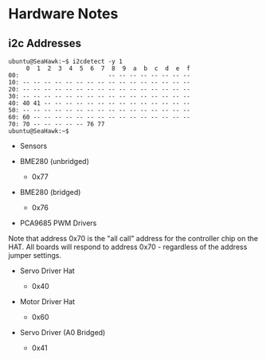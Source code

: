 # Hardware Notes

## i2c Addresses

```console
ubuntu@SeaHawk:~$ i2cdetect -y 1
     0  1  2  3  4  5  6  7  8  9  a  b  c  d  e  f
00:                         -- -- -- -- -- -- -- -- 
10: -- -- -- -- -- -- -- -- -- -- -- -- -- -- -- -- 
20: -- -- -- -- -- -- -- -- -- -- -- -- -- -- -- -- 
30: -- -- -- -- -- -- -- -- -- -- -- -- -- -- -- -- 
40: 40 41 -- -- -- -- -- -- -- -- -- -- -- -- -- -- 
50: -- -- -- -- -- -- -- -- -- -- -- -- -- -- -- -- 
60: 60 -- -- -- -- -- -- -- -- -- -- -- -- -- -- -- 
70: 70 -- -- -- -- -- 76 77                         
ubuntu@SeaHawk:~$ 
```

*  Sensors

  * BME280 (unbridged)

    * 0x77

  * BME280 (bridged)

    * 0x76

* PCA9685 PWM Drivers

Note that address 0x70 is the "all call" address for the controller chip on the HAT. All boards will respond to address 0x70 - regardless of the address jumper settings.

  * Servo Driver Hat

    * 0x40

  * Motor Driver Hat

    * 0x60

  * Servo Driver (A0 Bridged)

    * 0x41